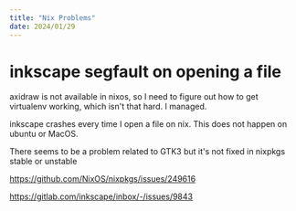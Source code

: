 ```yaml
---
title: "Nix Problems"
date: 2024/01/29
---
```



# inkscape segfault on opening a file

axidraw is not available in nixos, so I need to figure out how to get virtualenv working, which
isn't that hard. I managed.

inkscape crashes every time I open a file on nix. This does not happen on ubuntu or MacOS.

There seems to be a problem related to GTK3 but it's not fixed in nixpkgs stable or unstable

https://github.com/NixOS/nixpkgs/issues/249616

https://gitlab.com/inkscape/inbox/-/issues/9843
